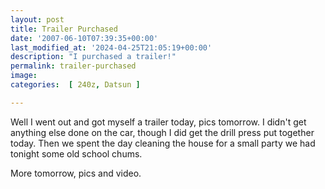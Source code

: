 ```yaml
---
layout: post
title: Trailer Purchased
date: '2007-06-10T07:39:35+00:00'
last_modified_at: '2024-04-25T21:05:19+00:00'
description: "I purchased a trailer!"
permalink: trailer-purchased
image: 
categories:  [ 240z, Datsun ]

---
```

 Well I went out and got myself a trailer today, pics tomorrow. I didn't get anything else done on the car, though I did get the drill press put together today. Then we spent the day cleaning the house for a small party we had tonight some old school chums. 

 More tomorrow, pics and video. 
